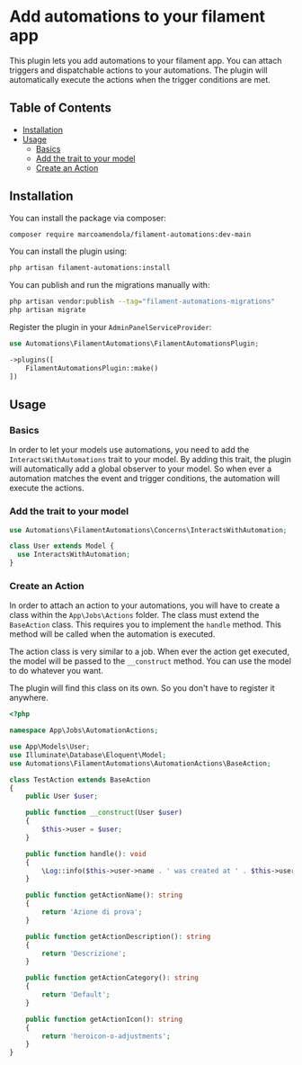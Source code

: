 # Add automations to your filament app
This plugin lets you add automations to your filament app. You can attach triggers and dispatchable actions to your
automations. The plugin will automatically execute the actions when the trigger conditions are met.

## Table of Contents
- [Installation](#installation)
- [Usage](#usage)
    - [Basics](#basics)
    - [Add the trait to your model](#add-the-trait-to-your-model)
    - [Create an Action](#create-an-action)

## Installation

You can install the package via composer:

```bash
composer require marcoamendola/filament-automations:dev-main
```

You can install the plugin using:

```bash
php artisan filament-automations:install
```

You can publish and run the migrations manually with:

```bash
php artisan vendor:publish --tag="filament-automations-migrations"
php artisan migrate
```

Register the plugin in your `AdminPanelServiceProvider`:

```php
use Automations\FilamentAutomations\FilamentAutomationsPlugin;

->plugins([
    FilamentAutomationsPlugin::make()
])
```

## Usage
### Basics
In order to let your models use automations, you need to add the `InteractsWithAutomations` trait to your model. By adding this trait, the plugin will automatically add a global observer to your model. So when ever a automation matches the event and trigger conditions, the automation will execute the actions.

### Add the trait to your model
```php
use Automations\FilamentAutomations\Concerns\InteractsWithAutomation;

class User extends Model {
  use InteractsWithAutomation;
}
```

### Create an Action
In order to attach an action to your automations, you will have to create a class within the `App\Jobs\Actions` folder. The class must extend the `BaseAction` class. This requires you to implement the `handle` method. This method will be called when the automation is executed.

The action class is very similar to a job.
When ever the action get executed, the model will be passed to the `__construct` method. You can use the model to do whatever you want.

The plugin will find this class on its own. So you don't have to register it anywhere.

```php
<?php

namespace App\Jobs\AutomationActions;

use App\Models\User;
use Illuminate\Database\Eloquent\Model;
use Automations\FilamentAutomations\AutomationActions\BaseAction;

class TestAction extends BaseAction
{
    public User $user;

    public function __construct(User $user)
    {
        $this->user = $user;
    }

    public function handle(): void
    {
        \Log::info($this->user->name . ' was created at ' . $this->user->created_at);
    }

    public function getActionName(): string
    {
        return 'Azione di prova';
    }

    public function getActionDescription(): string
    {
        return 'Descrizione';
    }

    public function getActionCategory(): string
    {
        return 'Default';
    }

    public function getActionIcon(): string
    {
        return 'heroicon-o-adjustments';
    }
}
```

